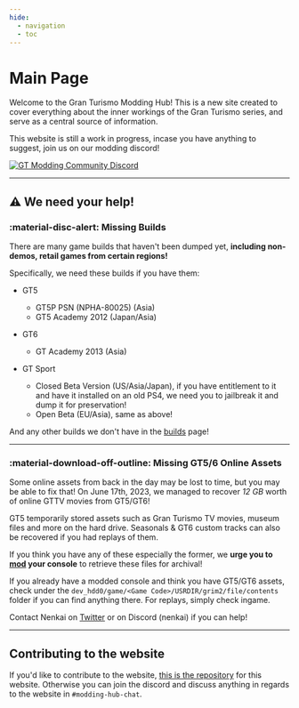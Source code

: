 ```yaml
---
hide:
  - navigation
  - toc
---
```



# Main Page

Welcome to the Gran Turismo Modding Hub! This is a new site created to cover everything about the inner workings of the Gran Turismo series, and serve as a central source of information.

This website is still a work in progress, incase you have anything to suggest, join us on our modding discord!

[![GT Modding Community Discord](https://discordapp.com/api/guilds/775896906500538378/widget.png?style=banner2&raw=true)](https://nenkai.github.io/gt-modding-hub/discord/)	

---

## ⚠️ We need your help!

### :material-disc-alert: Missing Builds

There are many game builds that haven't been dumped yet, **including non-demos, retail games from certain regions!**

Specifically, we need these builds if you have them:

* GT5
    * GT5P PSN (NPHA-80025) (Asia)
    * GT5 Academy 2012 (Japan/Asia)

* GT6
    * GT Academy 2013 (Asia)

* GT Sport
    * Closed Beta Version (US/Asia/Japan), if you have entitlement to it and have it installed on an old PS4, we need you to jailbreak it and dump it for preservation!
    * Open Beta (EU/Asia), same as above!

And any other builds we don't have in the [builds](builds/game_builds.md) page!

---

### :material-download-off-outline: Missing GT5/6 Online Assets

Some online assets from back in the day may be lost to time, but you may be able to fix that! On June 17th, 2023, we managed to recover *12 GB* worth of online GTTV movies from GT5/GT6!

GT5 temporarily stored assets such as Gran Turismo TV movies, museum files and more on the hard drive. Seasonals & GT6 custom tracks can also be recovered if you had replays of them.

If you think you have any of these especially the former, we **urge you to [mod](https://www.youtube.com/watch?v=xGS_Ryx_7r8) your console** to retrieve these files for archival! 

If you already have a modded console and think you have GT5/GT6 assets, check under the `dev_hdd0/game/<Game Code>/USRDIR/grim2/file/contents` folder if you can find anything there. For replays, simply check ingame.

Contact Nenkai on [Twitter](https://twitter.com/Nenkaai) or on Discord (nenkai) if you can help!

---

## Contributing to the website

If you'd like to contribute to the website, [this is the repository](https://github.com/Nenkai/gt-modding-hub) for this website. Otherwise you can join the discord and discuss anything in regards to the website in `#modding-hub-chat`.

